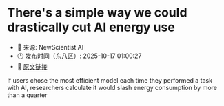 # There's a simple way we could drastically cut AI energy use
- 📅 来源: NewScientist AI
- 🕒 发布时间（东八区）: 2025-10-17 01:00:27
- 🔗 [原文链接](https://www.newscientist.com/article/2500422-theres-a-simple-way-we-could-drastically-cut-ai-energy-use/?utm_campaign=RSS%7CNSNS&utm_source=NSNS&utm_medium=RSS&utm_content=artificial-intelligence)

If users chose the most efficient model each time they performed a task with AI, researchers calculate it would slash energy consumption by more than a quarter